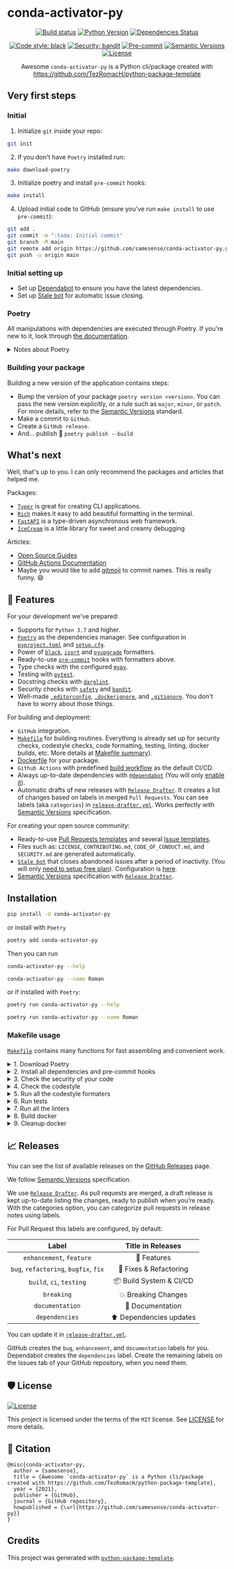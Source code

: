 # conda-activator-py

<div align="center">

[![Build status](https://github.com/samesense/conda-activator-py/workflows/build/badge.svg?branch=master&event=push)](https://github.com/samesense/conda-activator-py/actions?query=workflow%3Abuild)
[![Python Version](https://img.shields.io/pypi/pyversions/conda-activator-py.svg)](https://pypi.org/project/conda-activator-py/)
[![Dependencies Status](https://img.shields.io/badge/dependencies-up%20to%20date-brightgreen.svg)](https://github.com/samesense/conda-activator-py/pulls?utf8=%E2%9C%93&q=is%3Apr%20author%3Aapp%2Fdependabot)

[![Code style: black](https://img.shields.io/badge/code%20style-black-000000.svg)](https://github.com/psf/black)
[![Security: bandit](https://img.shields.io/badge/security-bandit-green.svg)](https://github.com/PyCQA/bandit)
[![Pre-commit](https://img.shields.io/badge/pre--commit-enabled-brightgreen?logo=pre-commit&logoColor=white)](https://github.com/samesense/conda-activator-py/blob/master/.pre-commit-config.yaml)
[![Semantic Versions](https://img.shields.io/badge/%F0%9F%9A%80-semantic%20versions-informational.svg)](https://github.com/samesense/conda-activator-py/releases)
[![License](https://img.shields.io/github/license/samesense/conda-activator-py)](https://github.com/samesense/conda-activator-py/blob/master/LICENSE)

Awesome `conda-activator-py` is a Python cli/package created with https://github.com/TezRomacH/python-package-template

</div>

## Very first steps

### Initial

1. Initialize `git` inside your repo:

```bash
git init
```

2. If you don't have `Poetry` installed run:

```bash
make download-poetry
```

3. Initialize poetry and install `pre-commit` hooks:

```bash
make install
```

4. Upload initial code to GitHub (ensure you've run `make install` to use `pre-commit`):

```bash
git add .
git commit -m ":tada: Initial commit"
git branch -M main
git remote add origin https://github.com/samesense/conda-activator-py.git
git push -u origin main
```

### Initial setting up

- Set up [Dependabot](https://docs.github.com/en/github/administering-a-repository/enabling-and-disabling-version-updates#enabling-github-dependabot-version-updates) to ensure you have the latest dependencies.
- Set up [Stale bot](https://github.com/apps/stale) for automatic issue closing.

### Poetry

All manipulations with dependencies are executed through Poetry. If you're new to it, look through [the documentation](https://python-poetry.org/docs/).

<details>
<summary>Notes about Poetry</summary>
<p>

Poetry's [commands](https://python-poetry.org/docs/cli/#commands) are very intuitive and easy to learn, like:

- `poetry add numpy`
- `poetry run pytest`
- `poetry build`
- etc

</p>
</details>

### Building your package

Building a new version of the application contains steps:

- Bump the version of your package `poetry version <version>`. You can pass the new version explicitly, or a rule such as `major`, `minor`, or `patch`. For more details, refer to the [Semantic Versions](https://semver.org/) standard.
- Make a commit to `GitHub`.
- Create a `GitHub release`.
- And... publish 🙂 `poetry publish --build`

## What's next

Well, that's up to you. I can only recommend the packages and articles that helped me.

Packages:

- [`Typer`](https://github.com/tiangolo/typer) is great for creating CLI applications.
- [`Rich`](https://github.com/willmcgugan/rich) makes it easy to add beautiful formatting in the terminal.
- [`FastAPI`](https://github.com/tiangolo/fastapi) is a type-driven asynchronous web framework.
- [`IceCream`](https://github.com/gruns/icecream) is a little library for sweet and creamy debugging

Articles:

- [Open Source Guides](https://opensource.guide/)
- [GitHub Actions Documentation](https://help.github.com/en/actions)
- Maybe you would like to add [gitmoji](https://gitmoji.carloscuesta.me/) to commit names. This is really funny. 😄

## 🚀 Features

For your development we've prepared:

- Supports for `Python 3.7` and higher.
- [`Poetry`](https://python-poetry.org/) as the dependencies manager. See configuration in [`pyproject.toml`](https://github.com/samesense/conda-activator-py/blob/master/pyproject.toml) and [`setup.cfg`](https://github.com/samesense/conda-activator-py/blob/master/setup.cfg).
- Power of [`black`](https://github.com/psf/black), [`isort`](https://github.com/timothycrosley/isort) and [`pyupgrade`](https://github.com/asottile/pyupgrade) formatters.
- Ready-to-use [`pre-commit`](https://pre-commit.com/) hooks with formatters above.
- Type checks with the configured [`mypy`](https://mypy.readthedocs.io).
- Testing with [`pytest`](https://docs.pytest.org/en/latest/).
- Docstring checks with [`darglint`](https://github.com/terrencepreilly/darglint).
- Security checks with [`safety`](https://github.com/pyupio/safety) and [`bandit`](https://github.com/PyCQA/bandit).
- Well-made [`.editorconfig`](https://github.com/samesense/conda-activator-py/blob/master/.editorconfig), [`.dockerignore`](https://github.com/samesense/conda-activator-py/blob/master/.dockerignore), and [`.gitignore`](https://github.com/samesense/conda-activator-py/blob/master/.gitignore). You don't have to worry about those things.

For building and deployment:

- `GitHub` integration.
- [`Makefile`](https://github.com/samesense/conda-activator-py/blob/master/Makefile#L89) for building routines. Everything is already set up for security checks, codestyle checks, code formatting, testing, linting, docker builds, etc. More details at [Makefile summary](#makefile-usage)).
- [Dockerfile](https://github.com/samesense/conda-activator-py/blob/master/docker/Dockerfile) for your package.
- `Github Actions` with predefined [build workflow](https://github.com/samesense/conda-activator-py/blob/master/.github/workflows/build.yml) as the default CI/CD.
- Always up-to-date dependencies with [`@dependabot`](https://dependabot.com/) (You will only [enable it](https://docs.github.com/en/github/administering-a-repository/enabling-and-disabling-version-updates#enabling-github-dependabot-version-updates)).
- Automatic drafts of new releases with [`Release Drafter`](https://github.com/marketplace/actions/release-drafter). It creates a list of changes based on labels in merged `Pull Requests`. You can see labels (aka `categories`) in [`release-drafter.yml`](https://github.com/samesense/conda-activator-py/blob/master/.github/release-drafter.yml). Works perfectly with [Semantic Versions](https://semver.org/) specification.

For creating your open source community:

- Ready-to-use [Pull Requests templates](https://github.com/samesense/conda-activator-py/blob/master/.github/PULL_REQUEST_TEMPLATE.md) and several [Issue templates](https://github.com/samesense/conda-activator-py/tree/master/.github/ISSUE_TEMPLATE).
- Files such as: `LICENSE`, `CONTRIBUTING.md`, `CODE_OF_CONDUCT.md`, and `SECURITY.md` are generated automatically.
- [`Stale bot`](https://github.com/apps/stale) that closes abandoned issues after a period of inactivity. (You will only [need to setup free plan](https://github.com/marketplace/stale)). Configuration is [here](https://github.com/samesense/conda-activator-py/blob/master/.github/.stale.yml).
- [Semantic Versions](https://semver.org/) specification with [`Release Drafter`](https://github.com/marketplace/actions/release-drafter).

## Installation

```bash
pip install -U conda-activator-py
```

or install with `Poetry`

```bash
poetry add conda-activator-py
```

Then you can run

```bash
conda-activator-py --help
```

```bash
conda-activator-py --name Roman
```

or if installed with `Poetry`:

```bash
poetry run conda-activator-py --help
```

```bash
poetry run conda-activator-py --name Roman
```

### Makefile usage

[`Makefile`](https://github.com/samesense/conda-activator-py/blob/master/Makefile) contains many functions for fast assembling and convenient work.

<details>
<summary>1. Download Poetry</summary>
<p>

```bash
make download-poetry
```

</p>
</details>

<details>
<summary>2. Install all dependencies and pre-commit hooks</summary>
<p>

```bash
make install
```

If you do not want to install pre-commit hooks, run the command with the NO_PRE_COMMIT flag:

```bash
make install NO_PRE_COMMIT=1
```

</p>
</details>

<details>
<summary>3. Check the security of your code</summary>
<p>

```bash
make check-safety
```

This command launches a `Poetry` and `Pip` integrity check as well as identifies security issues with `Safety` and `Bandit`. By default, the build will not crash if any of the items fail. But you can set `STRICT=1` for the entire build, or you can configure strictness for each item separately.

```bash
make check-safety STRICT=1
```

or only for `safety`:

```bash
make check-safety SAFETY_STRICT=1
```

multiple

```bash
make check-safety PIP_STRICT=1 SAFETY_STRICT=1
```

> List of flags for `check-safety` (can be set to `1` or `0`): `STRICT`, `POETRY_STRICT`, `PIP_STRICT`, `SAFETY_STRICT`, `BANDIT_STRICT`.

</p>
</details>

<details>
<summary>4. Check the codestyle</summary>
<p>

The command is similar to `check-safety` but to check the code style, obviously. It uses `Black`, `Darglint`, `Isort`, and `Mypy` inside.

```bash
make check-style
```

It may also contain the `STRICT` flag.

```bash
make check-style STRICT=1
```

> List of flags for `check-style` (can be set to `1` or `0`): `STRICT`, `BLACK_STRICT`, `DARGLINT_STRICT`, `ISORT_STRICT`, `MYPY_STRICT`.

</p>
</details>

<details>
<summary>5. Run all the codestyle formaters</summary>
<p>

Codestyle uses `pre-commit` hooks, so ensure you've run `make install` before.

```bash
make codestyle
```

</p>
</details>

<details>
<summary>6. Run tests</summary>
<p>

```bash
make test
```

</p>
</details>

<details>
<summary>7. Run all the linters</summary>
<p>

```bash
make lint
```

the same as:

```bash
make test && make check-safety && make check-style
```

> List of flags for `lint` (can be set to `1` or `0`): `STRICT`, `POETRY_STRICT`, `PIP_STRICT`, `SAFETY_STRICT`, `BANDIT_STRICT`, `BLACK_STRICT`, `DARGLINT_STRICT`, `ISORT_STRICT`, `MYPY_STRICT`.

</p>
</details>

<details>
<summary>8. Build docker</summary>
<p>

```bash
make docker
```

which is equivalent to:

```bash
make docker VERSION=latest
```

More information [here](https://github.com/samesense/conda-activator-py/tree/master/docker).

</p>
</details>

<details>
<summary>9. Cleanup docker</summary>
<p>

```bash
make clean_docker
```

or to remove all build

```bash
make clean
```

More information [here](https://github.com/samesense/conda-activator-py/tree/master/docker).

</p>
</details>

## 📈 Releases

You can see the list of available releases on the [GitHub Releases](https://github.com/samesense/conda-activator-py/releases) page.

We follow [Semantic Versions](https://semver.org/) specification.

We use [`Release Drafter`](https://github.com/marketplace/actions/release-drafter). As pull requests are merged, a draft release is kept up-to-date listing the changes, ready to publish when you’re ready. With the categories option, you can categorize pull requests in release notes using labels.

For Pull Request this labels are configured, by default:

|               **Label**               |  **Title in Releases**  |
| :-----------------------------------: | :---------------------: |
|       `enhancement`, `feature`        |       🚀 Features       |
| `bug`, `refactoring`, `bugfix`, `fix` | 🔧 Fixes & Refactoring  |
|       `build`, `ci`, `testing`        | 📦 Build System & CI/CD |
|              `breaking`               |   💥 Breaking Changes   |
|            `documentation`            |    📝 Documentation     |
|            `dependencies`             | ⬆️ Dependencies updates |

You can update it in [`release-drafter.yml`](https://github.com/samesense/conda-activator-py/blob/master/.github/release-drafter.yml).

GitHub creates the `bug`, `enhancement`, and `documentation` labels for you. Dependabot creates the `dependencies` label. Create the remaining labels on the Issues tab of your GitHub repository, when you need them.

## 🛡 License

[![License](https://img.shields.io/github/license/samesense/conda-activator-py)](https://github.com/samesense/conda-activator-py/blob/master/LICENSE)

This project is licensed under the terms of the `MIT` license. See [LICENSE](https://github.com/samesense/conda-activator-py/blob/master/LICENSE) for more details.

## 📃 Citation

```
@misc{conda-activator-py,
  author = {samesense},
  title = {Awesome `conda-activator-py` is a Python cli/package created with https://github.com/TezRomacH/python-package-template},
  year = {2021},
  publisher = {GitHub},
  journal = {GitHub repository},
  howpublished = {\url{https://github.com/samesense/conda-activator-py}}
}
```

## Credits

This project was generated with [`python-package-template`](https://github.com/TezRomacH/python-package-template).
